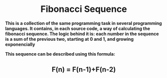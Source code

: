 <h1 align="center"> Fibonacci Sequence </h1>

<h4 font-style="normal">This is a collection of the same programming task in several programming languages. It contains, in each source code, a way of calculating the fibonacci sequence.
The logic behind it is: each number in the sequence is a sum of the previous two, starting at 0 and 1, and growing exponencially

This sequence can be described using this formula: </h4>

<h2 align="center">F(n) = F(n-1)+F(n-2) </h2>

